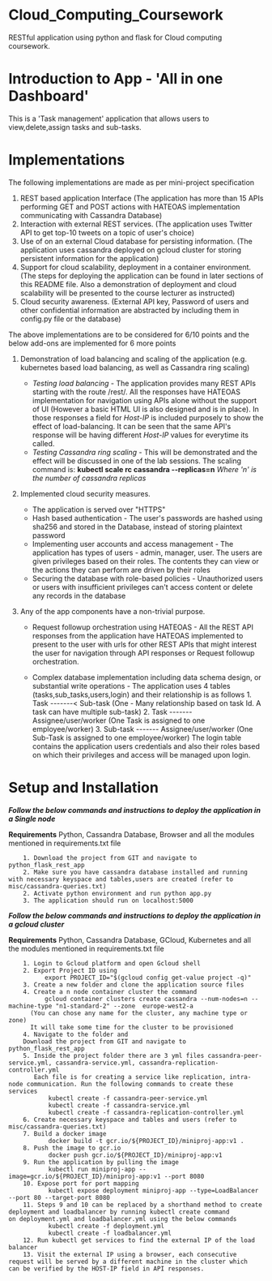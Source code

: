 # Cloud_Computing_Coursework
RESTful application using python and flask for Cloud computing coursework.

# Introduction to App - 'All in one Dashboard'
This is a 'Task management' application that allows users to view,delete,assign tasks and sub-tasks. 

# Implementations

The following implementations are made as per mini-project specification

1. REST based application Interface (The application has more than 15 APIs performing GET and POST actions with HATEOAS implementation communicating with Cassandra Database)
2. Interaction with external REST services. (The application uses Twitter API to get top-10 tweets on a topic of user's choice)
3. Use of on an external Cloud database for persisting information. (The application uses cassandra deployed on gcloud cluster for storing persistent information for the application)
4. Support for cloud scalability, deployment in a container environment. (The steps for deploying the application can be found in later sections of this README file. Also a demonstration of deployment and cloud scalability will be presented to the course lecturer as instructed)
5. Cloud security awareness. (External API key, Password of users and other confidential information are abstracted by including them in config.py file or the database)

The above implementations are to be considered for 6/10 points and the below add-ons are implemented for 6 more points

1. Demonstration of load balancing and scaling of the application (e.g. kubernetes based load balancing, as well as Cassandra ring scaling)
    - *Testing load balancing* - The application provides many REST APIs starting with the route /rest/. All the responses have HATEOAS       implementation for navigation using APIs alone without the support of UI (However a basic HTML UI is also designed and is in              place). In those responses a field for *Host-IP* is included purposely to show the effect of load-balancing. 
       It can be seen that the same API's response will be having different  *Host-IP* values for everytime its called.
    - *Testing Cassandra ring scaling* - This will be demonstrated and the effect will be discussed in one of the lab sessions. The             scaling command is:
        **kubectl scale rc cassandra --replicas=n**
        *Where 'n' is the number of cassandra replicas*
    
2. Implemented cloud security measures.
    - The application is served over "HTTPS"
    - Hash based authentication - The user's passwords are hashed using sha256 and stored in the Database, instead of storing plaintext           password
    - Implementing user accounts and access management - The application has  types of users - admin, manager, user. The users are given         privileges based on their roles. The contents they can view or the actions they can perform are driven by their roles
    - Securing the database with role-based policies - Unauthorized users or users with insufficient privileges can't access content or           delete any records in the database
    
3. Any of the app components have a non-trivial purpose.

    - Request followup orchestration using HATEOAS - All the REST API responses from the application have HATEOAS implemented to present       to the user with urls for other REST APIs that might interest the user for navigation through API responses or Request followup         orchestration.
    
    - Complex database implementation including data schema design, or substantial write operations - The application uses 4 tables           (tasks,sub_tasks,users,login) and their relationship is as follows
                  1. Task -------< Sub-task             (One - Many relationship based on task Id. A task can have multiple sub-task)
                  2. Task ------- Assignee/user/worker  (One Task is assigned to one employee/worker)
                  3. Sub-task ------- Assignee/user/worker  (One Sub-Task is assigned to one employee/worker)
            The login table contains the application users credentials and also their roles based on which their privileges and access               will be managed upon login.
 
 # Setup and Installation
 
 ***Follow the below commands and instructions to deploy the application in a Single node***
 
 **Requirements**
        Python, Cassandra Database, Browser and all the modules mentioned in requirements.txt file
    
        1. Download the project from GIT and navigate to python_flask_rest_app 
        2. Make sure you have cassandra database installed and running with necessary keyspace and tables,users are created (refer to                    misc/cassandra-queries.txt)
        2. Activate python environment and run python app.py
        3. The application should run on localhost:5000
        
  
 ***Follow the below commands and instructions to deploy the application in a gcloud cluster***
 
 **Requirements**
        Python, Cassandra Database, GCloud, Kubernetes and all the modules mentioned in requirements.txt file
    
        1. Login to Gcloud platform and open Gcloud shell
        2. Export Project ID using 
              export PROJECT_ID="$(gcloud config get-value project -q)"
        3. Create a new folder and clone the application source files
        4. Create a n node container cluster the command
              gcloud container clusters create cassandra --num-nodes=n --machine-type "n1-standard-2" --zone  europe-west2-a
          (You can chose any name for the cluster, any machine type or zone)
          It will take some time for the cluster to be provisioned
        4. Navigate to the folder and 
        Download the project from GIT and navigate to python_flask_rest_app 
        5. Inside the project folder there are 3 yml files cassandra-peer-service.yml, cassandra-service.yml, cassandra-replication-                controller.yml
           Each file is for creating a service like replication, intra-node communication. Run the following commands to create these              services
               kubectl create -f cassandra-peer-service.yml
               kubectl create -f cassandra-service.yml
               kubectl create -f cassandra-replication-controller.yml
        6. Create necessary keyspace and tables and users (refer to misc/cassandra-queries.txt)
        7. Build a docker image 
               docker build -t gcr.io/${PROJECT_ID}/miniproj-app:v1 .
        8. Push the image to gcr.io
               docker push gcr.io/${PROJECT_ID}/miniproj-app:v1
        9. Run the application by pulling the image
               kubectl run miniproj-app --image=gcr.io/${PROJECT_ID}/miniproj-app:v1 --port 8080
        10. Expose port for port mapping
               kubectl expose deployment miniproj-app --type=LoadBalancer --port 80 --target-port 8080
        11. Steps 9 and 10 can be replaced by a shorthand method to create deployment and loadbalancer by running kubectl create command             on deployment.yml and loadbalancer.yml using the below commands
               kubectl create -f deployment.yml
               kubectl create -f loadbalancer.yml
        12. Run kubectl get services to find the external IP of the load balancer 
        13. Visit the external IP using a browser, each consecutive request will be served by a different machine in the cluster which               can be verified by the HOST-IP field in API responses.
        
    
    
    
